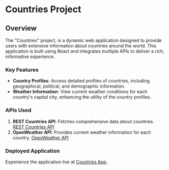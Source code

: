 # Countries Project

## Overview

The "Countries" project, is a dynamic web application designed to provide users with extensive information about countries around the world. This application is built using React and integrates multiple APIs to deliver a rich, informative experience.

### Key Features

- **Country Profiles**: Access detailed profiles of countries, including geographical, political, and demographic information.
- **Weather Information**: View current weather conditions for each country's capital city, enhancing the utility of the country profiles.

### APIs Used

1.  **REST Countries API**: Fetches comprehensive data about countries. [REST Countries API](https://restcountries.com/v3.1/all)
2.  **OpenWeather API**: Provides current weather information for each country. [OpenWeather API](https://openweathermap.org/api)

### Deployed Application

Experience the application live at [Countries App](https://countries-phi-six.vercel.app/).
